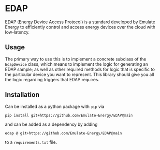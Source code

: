 # EDAP
EDAP (Energy Device Access Protocol) is a standard developed by Emulate Energy to efficiently control and access energy devices over the cloud with low-latency.

## Usage
The primary way to use this is to implement a concrete subclass of the `EdapDevice` class, which means to implement the logic for generating an EDAP sample; as well as other required methods for logic that is specific to the particular device you want to represent.
This library should give you all the logic regarding triggers that EDAP requires.


## Installation
Can be installed as a python package with `pip` via
```bash
pip install git+https://github.com/Emulate-Energy/EDAP@main
```
and can be added as a dependency by adding
```
edap @ git+https://github.com/Emulate-Energy/EDAP@main
```
to a `requirements.txt` file.